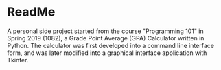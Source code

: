 # ReadMe

A personal side project started from the course "Programming 101" in Spring 2019 (1082), a Grade Point Average (GPA) Calculator written in Python. The calculator was first developed into a command line interface form, and was later modified into a graphical interface application with Tkinter.
